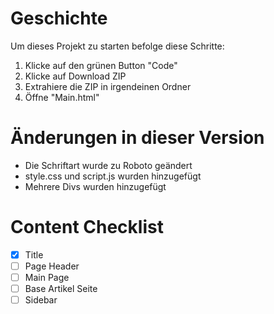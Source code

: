 # Geschichte

Um dieses Projekt zu starten befolge diese Schritte:
1. Klicke auf den grünen Button "Code"
2. Klicke auf Download ZIP
3. Extrahiere die ZIP in irgendeinen Ordner
4. Öffne "Main.html"

# Änderungen in dieser Version

+ Die Schriftart wurde zu Roboto geändert  
+ style.css und script.js wurden hinzugefügt  
+ Mehrere Divs wurden hinzugefügt  

# Content Checklist

- [x] Title
- [ ] Page Header
- [ ] Main Page
- [ ] Base Artikel Seite
- [ ] Sidebar
